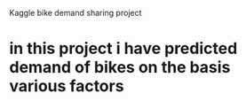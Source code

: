 Kaggle bike demand sharing project 

# in this project i have predicted demand of bikes on the basis various factors 
